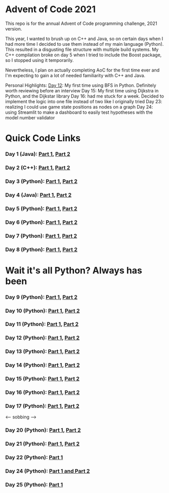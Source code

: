 # Advent of Code 2021 
This repo is for the annual Advent of Code programming challenge, 2021 version. 

This year, I wanted to brush up on C++ and Java, so on certain days when I had more time I decided to use them instead 
of my main language (Python). This resulted in a disgusting file structure with multiple build systems. 
My C++ compilation broke on day 5 when I tried to include the Boost package, so I stopped using it temporarily. 

Nevertheless, I plan on actually completing AoC for the first time ever and I'm expecting to gain a lot of needed 
familiarity with C++ and Java.

Personal Highlights:
[Day 12](PythonSrc/day12.py): My first time using BFS in Python. Definitely worth reviewing before an interview
Day 15: My first time using Dijkstra in Python, and the Dijkstar library
Day 16: had me stuck for a week. Decided to implement the logic into one file instead of two like I originally tried
Day 23: realizing I could use game state positions as nodes on a graph
Day 24: using Streamlit to make a dashboard to easily test hypotheses with the model number validator


# Quick Code Links
### Day 1 (Java): [Part 1](src/main/java/Day1.java), [Part 2](src/main/java/Day1part2.java)
### Day 2 (C++): [Part 1](CppSrc/Day2.cpp), [Part 2](CppSrc/Day2part2.cpp)
### Day 3 (Python): [Part 1](PythonSrc/day3.py), [Part 2](PythonSrc/day3p2.py)
### Day 4 (Java): [Part 1](src/main/java/Day4.java), [Part 2](src/main/java/Day4p2.java)
### Day 5 (Python): [Part 1](PythonSrc/day5.py), [Part 2](PythonSrc/day5p2.py)
### Day 6 (Python): [Part 1](PythonSrc/day6.py), [Part 2](PythonSrc/day6p2.py)
### Day 7 (Python): [Part 1](PythonSrc/day7.py), [Part 2](PythonSrc/day7p2.py)
### Day 8 (Python): [Part 1](PythonSrc/day8.py), [Part 2](PythonSrc/day8p2.py)

# Wait it's all Python? Always has been
### Day 9 (Python): [Part 1](PythonSrc/day9.py), [Part 2](PythonSrc/day9p2.py)
### Day 10 (Python): [Part 1](PythonSrc/day10.py), [Part 2](PythonSrc/day10p2.py)
### Day 11 (Python): [Part 1](PythonSrc/day11.py), [Part 2](PythonSrc/day11p2.py)
### Day 12 (Python): [Part 1](PythonSrc/day12.py), [Part 2](PythonSrc/day12p2.py)
### Day 13 (Python): [Part 1](PythonSrc/day13.py), [Part 2](PythonSrc/day13p2.py)
### Day 14 (Python): [Part 1](PythonSrc/day14.py), [Part 2](PythonSrc/day14p2.py)
### Day 15 (Python): [Part 1](PythonSrc/day15.py), [Part 2](PythonSrc/day15p2.py)
### Day 16 (Python): [Part 1](PythonSrc/day16.py), [Part 2](PythonSrc/day16p2.py)
### Day 17 (Python): [Part 1](PythonSrc/day17.py), [Part 2](PythonSrc/day17p2.py)
<--
sobbing
-->
### Day 20 (Python): [Part 1](PythonSrc/day20.py), [Part 2](PythonSrc/day20p2.py)
### Day 21 (Python): [Part 1](PythonSrc/day21.py), [Part 2](PythonSrc/day21p2.py)
### Day 22 (Python): [Part 1](PythonSrc/day22.py)

### Day 24 (Python): [Part 1 and Part 2](PythonSrc/day24try4.py.py)
### Day 25 (Python): [Part 1](PythonSrc/day25.py)
